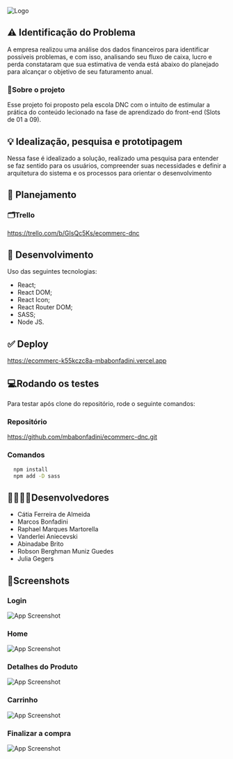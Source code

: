 
![Logo](https://i.imgur.com/ObutRIM.png) 



## ⚠️ Identificação do Problema
A empresa realizou uma análise dos dados financeiros para identificar
possíveis problemas, e com isso, analisando seu fluxo de caixa, lucro e
perda constataram que sua estimativa de venda está abaixo do
planejado para alcançar o objetivo de seu faturamento anual.


### 📄Sobre o projeto
Esse projeto foi proposto pela escola DNC com o intuito de estimular a prática do conteúdo lecionado na fase de aprendizado do front-end (Slots de 01 a 09).

###
## 💡 Idealização, pesquisa e prototipagem

Nessa fase é idealizado a solução, realizado uma pesquisa para
entender se faz sentido para os usuários, compreender suas
necessidades e definir a arquitetura do sistema e os processos para
orientar o desenvolvimento
###
## 🚧 Planejamento
### 🗂️Trello
https://trello.com/b/GIsQc5Ks/ecommerc-dnc
## 🚀 Desenvolvimento
Uso das seguintes tecnologias:
- React;
- React DOM;
- React Icon;
- React Router DOM;
- SASS;
- Node JS.
###
## ✅ Deploy
https://ecommerc-k55kczc8a-mbabonfadini.vercel.app

###
## 💻Rodando os testes 

Para testar após clone do repositório, rode o seguinte comandos:

### Repositório
https://github.com/mbabonfadini/ecommerc-dnc.git

### Comandos
```bash
  npm install
  npm add -D sass
```
###

## 👨‍💻👩‍💻Desenvolvedores

- Cátia Ferreira de Almeida
- Marcos Bonfadini
- Raphael Marques Martorella
- Vanderlei Aniecevski
- Abinadabe Brito
- Robson Berghman Muniz Guedes
- Julia Gegers

###
## 🎴Screenshots
### Login
![App Screenshot](https://i.imgur.com/NmFI88B.png)
###
### Home
![App Screenshot](https://i.imgur.com/16HZMRf.png)
###
### Detalhes do Produto
![App Screenshot](https://i.imgur.com/ROiXcmH.png)
###
### Carrinho
![App Screenshot](https://i.imgur.com/7BzuxC1.png)
###
### Finalizar a compra
![App Screenshot](https://i.imgur.com/nvzzF8j.png)
###
